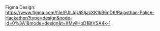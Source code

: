 Figma Design: https://www.figma.com/file/PJILlqUiSIjJcXK1kB6nD6/Rajasthan-Police-Hackathon?type=design&node-id=0%3A1&mode=design&t=XMyilHoD1BtVSA4k-1
